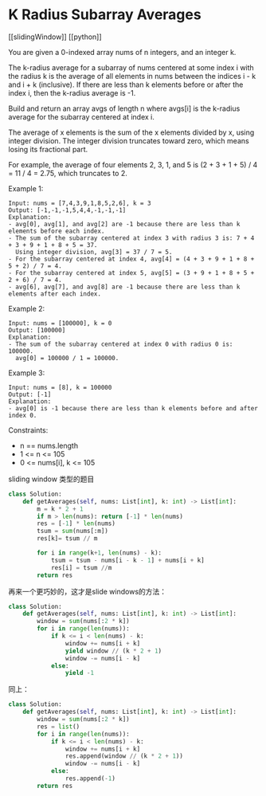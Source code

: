 # K Radius Subarray Averages

[[slidingWindow]] 
[[python]]


You are given a 0-indexed array nums of n integers, and an integer k.

The k-radius average for a subarray of nums centered at some index i with the radius k is the average of all elements in nums between the indices i - k and i + k (inclusive). If there are less than k elements before or after the index i, then the k-radius average is -1.

Build and return an array avgs of length n where avgs[i] is the k-radius average for the subarray centered at index i.

The average of x elements is the sum of the x elements divided by x, using integer division. The integer division truncates toward zero, which means losing its fractional part.

For example, the average of four elements 2, 3, 1, and 5 is (2 + 3 + 1 + 5) / 4 = 11 / 4 = 2.75, which truncates to 2.
 

Example 1:

```
Input: nums = [7,4,3,9,1,8,5,2,6], k = 3
Output: [-1,-1,-1,5,4,4,-1,-1,-1]
Explanation:
- avg[0], avg[1], and avg[2] are -1 because there are less than k elements before each index.
- The sum of the subarray centered at index 3 with radius 3 is: 7 + 4 + 3 + 9 + 1 + 8 + 5 = 37.
  Using integer division, avg[3] = 37 / 7 = 5.
- For the subarray centered at index 4, avg[4] = (4 + 3 + 9 + 1 + 8 + 5 + 2) / 7 = 4.
- For the subarray centered at index 5, avg[5] = (3 + 9 + 1 + 8 + 5 + 2 + 6) / 7 = 4.
- avg[6], avg[7], and avg[8] are -1 because there are less than k elements after each index.
```
Example 2:
```
Input: nums = [100000], k = 0
Output: [100000]
Explanation:
- The sum of the subarray centered at index 0 with radius 0 is: 100000.
  avg[0] = 100000 / 1 = 100000.
```
Example 3:
```
Input: nums = [8], k = 100000
Output: [-1]
Explanation: 
- avg[0] is -1 because there are less than k elements before and after index 0.
```

Constraints:

- n == nums.length
- 1 <= n <= 105
- 0 <= nums[i], k <= 105

sliding window 类型的题目

```python
class Solution:
    def getAverages(self, nums: List[int], k: int) -> List[int]:
        m = k * 2 + 1
        if m > len(nums): return [-1] * len(nums)
        res = [-1] * len(nums)
        tsum = sum(nums[:m])
        res[k]= tsum // m

        for i in range(k+1, len(nums) - k):
            tsum = tsum - nums[i - k - 1] + nums[i + k]
            res[i] = tsum //m
        return res
```

再来一个更巧妙的，这才是slide windows的方法：

```python
class Solution:
    def getAverages(self, nums: List[int], k: int) -> List[int]:
        window = sum(nums[:2 * k])
        for i in range(len(nums)):
            if k <= i < len(nums) - k:
                window += nums[i + k]
                yield window // (k * 2 + 1)
                window -= nums[i - k]
            else:
                yield -1
```
同上：

```python
class Solution:
    def getAverages(self, nums: List[int], k: int) -> List[int]:
        window = sum(nums[:2 * k])
        res = list()
        for i in range(len(nums)):
            if k <= i < len(nums) - k:
                window += nums[i + k]
                res.append(window // (k * 2 + 1))
                window -= nums[i - k]
            else:
                res.append(-1)
        return res
```